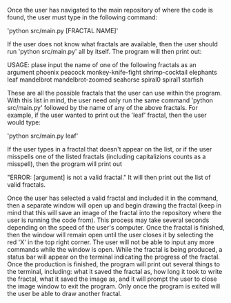 Once the user has navigated to the main repository of where the code is found, the user must type in the following command:

'python src/main.py [FRACTAL NAME]'

If the user does not know what fractals are available, then the user should run 'python src/main.py' all by itself. The program will then print out:

USAGE: plase input the name of one of the following fractals as an argument
phoenix
peacock
monkey-knife-fight
shrimp-cocktail
elephants
leaf
mandelbrot
mandelbrot-zoomed
seahorse
spiral0
spiral1
starfish

These are all the possible fractals that the user can use within the program. With this list in mind, the user need only run the same command 'python src/main.py' followed by the name of any of the above fractals. For example, if the user wanted to print out the 'leaf' fractal, then the user would type:

'python src/main.py leaf'

If the user types in a fractal that doesn't appear on the list, or if the user misspells one of the listed fractals (including capitalizions counts as a misspell), then the program will print out 

"ERROR: [argument] is not a valid fractal." 
It will then print out the list of valid fractals.

Once the user has selected a valid fractal and included it in the command, then a separate window will open up and begin drawing the fractal (keep in mind that this will save an image of the fractal into the repository where the user is running the code from). This process may take several seconds depending on the speed of the user's computer. Once the fractal is finished, then the window will remain open until the user closes it by selecting the red 'X' in the top right corner. The user will not be able to input any more commands while the window is open. While the fractal is being produced, a status bar will appear on the terminal indicating the progress of the fractal. Once the production is finished, the program will print out several things to the terminal, including: what it saved the fractal as, how long it took to write the fractal, what it saved the image as, and it will prompt the user to close the image window to exit the program. Only once the program is exited will the user be able to draw another fractal.
